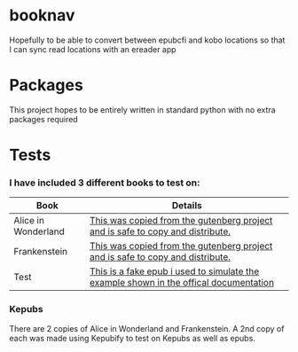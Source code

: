 # booknav

Hopefully to be able to convert between epubcfi and kobo locations so that I can sync read locations with an ereader app

# Packages

This project hopes to be entirely written in standard python with no extra packages required

# Tests

### I have included 3 different books to test on:

| Book                | Details                                                                                               |
| ------------------- | ----------------------------------------------------------------------------------------------------- |
| Alice in Wonderland | [This was copied from the gutenberg project and is safe to copy and distribute.][Alice in Wonderland] |
| Frankenstein        | [This was copied from the gutenberg project and is safe to copy and distribute.][Frankenstein]        |
| Test                | [This is a fake epub i used to simulate the example shown in the offical documentation][EpubCFIDoc]   |

### Kepubs

There are 2 copies of Alice in Wonderland and Frankenstein.
A 2nd copy of each was made using Kepubify to test on Kepubs as well as epubs.

[Alice in Wonderland]: https://www.gutenberg.org/ebooks/11
[Frankenstein]: https://www.gutenberg.org/ebooks/84
[EpubCFIDoc]: https://idpf.org/epub/linking/cfi/#sec-path-examples
